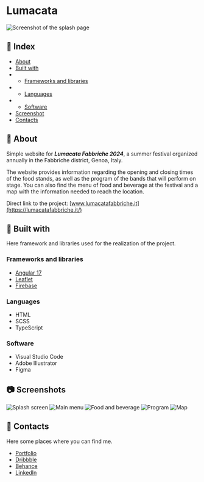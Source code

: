 # Lumacata
![Screenshot of the splash page](https://res.cloudinary.com/duuklscys/image/upload/v1718703844/Portfolio/tt6ednrm8gfcbjqbru1x.png)

## 📄 Index
* [About](#-about)
* [Built with](#-built-with)
* * [Frameworks and libraries](#frameworks-and-libraries)
* * [Languages](#languages)
* * [Software](#software)
* [Screenshot](#-screenshots)
* [Contacts](#-contacts)

## 🔰 About
Simple website for ***Lumacata Fabbriche 2024***, a summer festival organized annually in the Fabbriche district, Genoa, Italy.

The website provides information regarding the opening and closing times of the food stands, as well as the program of the bands that will perform on stage. You can also find the menu of food and beverage at the festival and a map with the information needed to reach the location.

Direct link to the project: [www.lumacatafabbriche.it](https://lumacatafabbriche.it/)

## 🔨 Built with
Here framework and libraries used for the realization of the project.

### Frameworks and libraries
* [Angular 17](https://angular.dev/)
* [Leaflet](https://leafletjs.com/)
* [Firebase](https://firebase.google.com/)

### Languages
* HTML
* SCSS
* TypeScript

### Software
* Visual Studio Code
* Adobe Illustrator
* Figma

## 📷 Screenshots
![Splash screen](https://res.cloudinary.com/duuklscys/image/upload/v1718703844/Portfolio/tt6ednrm8gfcbjqbru1x.png)
![Main menu](https://res.cloudinary.com/duuklscys/image/upload/v1718703847/Portfolio/vewdk1a4sgdrvmkkkpq1.png)
![Food and beverage](https://res.cloudinary.com/duuklscys/image/upload/v1718703845/Portfolio/vitretjccdvlqycysltk.png)
![Program](https://res.cloudinary.com/duuklscys/image/upload/v1718703846/Portfolio/wneakhoicjkdliq702oa.png)
![Map](https://res.cloudinary.com/duuklscys/image/upload/v1718703853/Portfolio/qq33kmrxljtihtjs5uab.png)

## 📮 Contacts
Here some places where you can find me.

* [Portfolio](https://daviderivolta.com/)
* [Dribbble](https://dribbble.com/spilu)
* [Behance](https://www.behance.net/spilu)
* [LinkedIn](https://www.linkedin.com/in/davide-rivolta/)